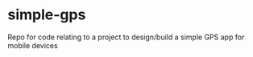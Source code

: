 # simple-gps
Repo for code relating to a project to design/build a simple GPS app for mobile devices
